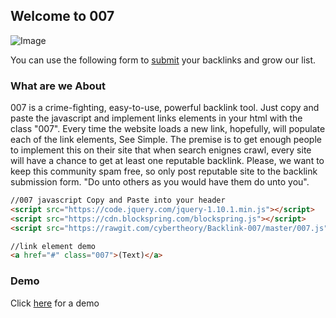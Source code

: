 ## Welcome to 007

![Image](https://encrypted-tbn0.gstatic.com/images?q=tbn:ANd9GcTrXEWum2fU8wSXhz-FcgCuS7g0MgLm32oMGtXwYEuS7jAg_JozEQ) 


You can use the following form to [submit](https://goo.gl/forms/cOYU57mxBtrD7mWh1) your backlinks and grow our list. 

### What are we About

007 is a crime-fighting, easy-to-use, powerful backlink tool. Just copy and paste the javascript and implement links elements in your html with the class "007". Every time the website loads a new link, hopefully, will populate each of the link elements, See Simple. The premise is to get enough people to implement this on their site that when search enignes crawl, every site will have a chance to get at least one reputable backlink. Please, we want to keep this community spam free, so only post reputable site to the backlink submission form. "Do unto others as you would have them do unto you".

```markdown
//007 javascript Copy and Paste into your header
<script src="https://code.jquery.com/jquery-1.10.1.min.js"></script>
<script src="https://cdn.blockspring.com/blockspring.js"></script>
<script src="https://rawgit.com/cybertheory/Backlink-007/master/007.js"></script>

//link element demo
<a href="#" class="007">(Text)</a>
```
### Demo
Click [here](/demo/demo.html) for a demo
 


